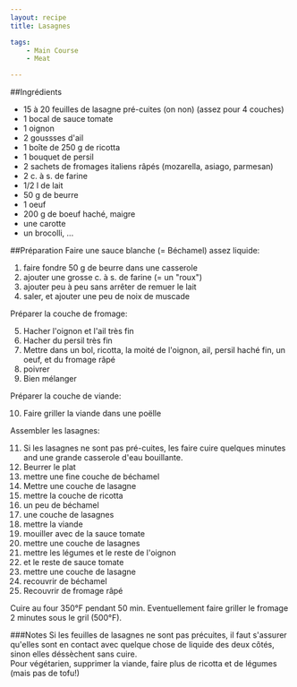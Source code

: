 ```yaml
---
layout: recipe
title: Lasagnes 

tags:
    - Main Course
    - Meat

---
```


##Ingrédients
* 15 à 20 feuilles de lasagne pré-cuites (on non) (assez pour 4 couches)
* 1 bocal de sauce tomate
* 1 oignon
* 2 goussses d'ail
* 1 boîte de 250 g de ricotta
* 1 bouquet de persil
* 2 sachets de fromages italiens râpés (mozarella, asiago, parmesan)
* 2 c. à s. de farine
* 1/2 l de lait
* 50 g de beurre
* 1 oeuf
* 200 g de boeuf haché, maigre
* une carotte
* un brocolli, ...

##Préparation
Faire une sauce blanche (= Béchamel) assez liquide:

1. faire fondre 50 g de beurre dans une casserole
2. ajouter une grosse c. à s. de farine (= un "roux")
3. ajouter peu à peu sans arrêter de remuer le lait
4. saler, et ajouter une peu de noix de muscade

Préparer la couche de fromage:

5. Hacher l'oignon et l'ail très fin
6. Hacher du persil très fin
7. Mettre dans un bol, ricotta, la moité de l'oignon, ail, persil haché fin, un oeuf, et du fromage râpé
8. poivrer
9. Bien mélanger

Préparer la couche de viande:

10. Faire griller la viande dans une poëlle

Assembler les lasagnes:

11. Si les lasagnes ne sont pas pré-cuites, les faire cuire quelques minutes and une grande casserole d'eau bouillante.
12. Beurrer le plat
13. mettre une fine couche de béchamel
14. Mettre une couche de lasagne
15. mettre la couche de ricotta
16. un peu de béchamel
17. une couche de lasagnes
18. mettre la viande
19. mouiller avec de la sauce tomate
20. mettre une couche de lasagnes
21. mettre les légumes et le reste de l'oignon
22. et le reste de sauce tomate
23. mettre une couche de lasagne
24. recouvrir de béchamel
25. Recouvrir de fromage râpé

Cuire au four 350°F pendant 50 min. Eventuellement faire griller le fromage 2 minutes sous le gril (500°F).

###Notes
Si les feuilles de lasagnes ne sont pas précuites, il faut s'assurer qu'elles sont en contact avec quelque chose de liquide des deux côtés, sinon elles déssèchent sans cuire.   
Pour végétarien, supprimer la viande, faire plus de ricotta et de légumes (mais pas de tofu!)




